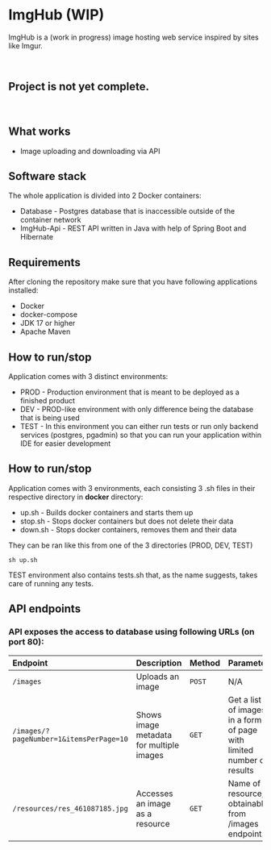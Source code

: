 # ImgHub (WIP)

ImgHub is a (work in progress) image hosting web service inspired by sites like Imgur.

</br>

## **Project is not yet complete.**

</br>

## What works

- Image uploading and downloading via API

## Software stack

The whole application is divided into 2 Docker containers:

- Database - Postgres database that is inaccessible outside of the container network
- ImgHub-Api - REST API written in Java with help of Spring Boot and Hibernate

## Requirements

After cloning the repository make sure that you have following applications installed:

- Docker
- docker-compose
- JDK 17 or higher
- Apache Maven

## How to run/stop

Application comes with 3 distinct environments:

- PROD - Production environment that is meant to be deployed as a finished product
- DEV - PROD-like environment with only difference being the database that is being used
- TEST - In this environment you can either run tests or run only backend services (postgres, pgadmin) so that you can run your application within IDE for easier development


## How to run/stop

Application comes with 3 environments, each consisting 3 .sh files in their respective directory in **docker** directory:

- up.sh - Builds docker containers and starts them up
- stop.sh - Stops docker containers but does not delete their data
- down.sh - Stops docker containers, removes them and their data

They can be ran like this from one of the 3 directories (PROD, DEV, TEST)

```
sh up.sh
```

TEST environment also contains tests.sh that, as the name suggests, takes care of running any tests.

## API endpoints

### API exposes the access to database using following URLs (on port 80):

| Endpoint                                | Description                              | Method | Parameter                                                             |
| :-------------------------------------- | :--------------------------------------- | :----- | :-------------------------------------------------------------------- |
| `/images`                               | Uploads an image                         | `POST` | N/A                                                                   |
| `/images/?pageNumber=1&itemsPerPage=10` | Shows image metadata for multiple images | `GET`  | Get a list of images in a form of page with limited number of results |
| `/resources/res_461087185.jpg`          | Accesses an image as a resource          | `GET`  | Name of a resource, obtainable from /images endpoint.                 |



<br/>